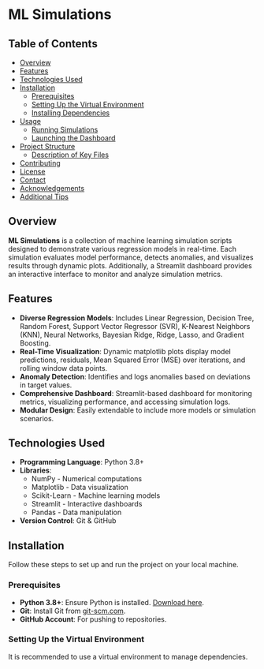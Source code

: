 # ML Simulations

## Table of Contents
- [Overview](#overview)
- [Features](#features)
- [Technologies Used](#technologies-used)
- [Installation](#installation)
  - [Prerequisites](#prerequisites)
  - [Setting Up the Virtual Environment](#setting-up-the-virtual-environment)
  - [Installing Dependencies](#installing-dependencies)
- [Usage](#usage)
  - [Running Simulations](#running-simulations)
  - [Launching the Dashboard](#launching-the-dashboard)
- [Project Structure](#project-structure)
  - [Description of Key Files](#description-of-key-files)
- [Contributing](#contributing)
- [License](#license)
- [Contact](#contact)
- [Acknowledgements](#acknowledgements)
- [Additional Tips](#additional-tips)

## Overview
**ML Simulations** is a collection of machine learning simulation scripts designed to demonstrate various regression models in real-time. Each simulation evaluates model performance, detects anomalies, and visualizes results through dynamic plots. Additionally, a Streamlit dashboard provides an interactive interface to monitor and analyze simulation metrics.

## Features
- **Diverse Regression Models**: Includes Linear Regression, Decision Tree, Random Forest, Support Vector Regressor (SVR), K-Nearest Neighbors (KNN), Neural Networks, Bayesian Ridge, Ridge, Lasso, and Gradient Boosting.
- **Real-Time Visualization**: Dynamic matplotlib plots display model predictions, residuals, Mean Squared Error (MSE) over iterations, and rolling window data points.
- **Anomaly Detection**: Identifies and logs anomalies based on deviations in target values.
- **Comprehensive Dashboard**: Streamlit-based dashboard for monitoring metrics, visualizing performance, and accessing simulation logs.
- **Modular Design**: Easily extendable to include more models or simulation scenarios.

## Technologies Used
- **Programming Language**: Python 3.8+
- **Libraries**:
  - NumPy - Numerical computations
  - Matplotlib - Data visualization
  - Scikit-Learn - Machine learning models
  - Streamlit - Interactive dashboards
  - Pandas - Data manipulation
- **Version Control**: Git & GitHub

## Installation
Follow these steps to set up and run the project on your local machine.

### Prerequisites
- **Python 3.8+**: Ensure Python is installed. [Download here](https://www.python.org/downloads/).
- **Git**: Install Git from [git-scm.com](https://git-scm.com/).
- **GitHub Account**: For pushing to repositories.

### Setting Up the Virtual Environment
It is recommended to use a virtual environment to manage dependencies.